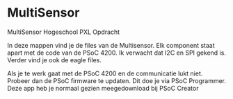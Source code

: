 # MultiSensor
MultiSensor Hogeschool PXL Opdracht 

In deze mappen vind je de files van de Multisensor. Elk component staat apart met de code van de PSoC 4200. Ik verwacht dat I2C en SPI gekend is. Verder vind je ook de eagle files.

Als je te werk gaat met de PSoC 4200 en de communicatie lukt niet. Probeer dan de PSoC firmware te updaten. Dit doe je via PSoC Programmer. Deze app heb je normaal gezien meegedownload bij PSoC Creator
